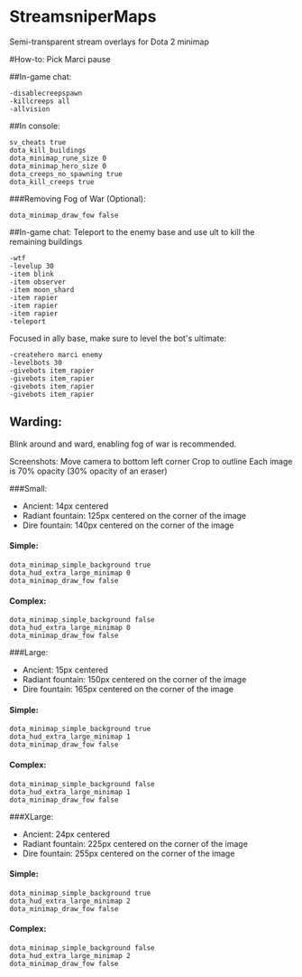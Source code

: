 # StreamsniperMaps
 Semi-transparent stream overlays for Dota 2 minimap

#How-to:
Pick Marci
pause

##In-game chat:
```
-disablecreepspawn
-killcreeps all
-allvision
```

##In console:
```
sv_cheats true
dota_kill_buildings
dota_minimap_rune_size 0
dota_minimap_hero_size 0
dota_creeps_no_spawning true
dota_kill_creeps true
```

###Removing Fog of War (Optional):
```
dota_minimap_draw_fow false
```

##In-game chat:
Teleport to the enemy base and use ult to kill the remaining buildings

```
-wtf
-levelup 30
-item blink
-item observer
-item moon_shard
-item rapier
-item rapier
-item rapier
-teleport
```

Focused in ally base, make sure to level the bot's ultimate:
```
-createhero marci enemy
-levelbots 30
-givebots item_rapier
-givebots item_rapier
-givebots item_rapier
-givebots item_rapier
```


## Warding:
Blink around and ward, enabling fog of war is recommended.

Screenshots:
Move camera to bottom left corner
Crop to outline
Each image is 70% opacity (30% opacity of an eraser)

###Small:
- Ancient: 14px centered
- Radiant fountain: 125px centered on the corner of the image
- Dire fountain: 140px centered on the corner of the image

#### Simple:
```
dota_minimap_simple_background true
dota_hud_extra_large_minimap 0
dota_minimap_draw_fow false
```
#### Complex:
```
dota_minimap_simple_background false
dota_hud_extra_large_minimap 0
dota_minimap_draw_fow false
```

###Large:
- Ancient: 15px centered
- Radiant fountain: 150px centered on the corner of the image
- Dire fountain: 165px centered on the corner of the image

#### Simple:
```
dota_minimap_simple_background true
dota_hud_extra_large_minimap 1
dota_minimap_draw_fow false
```
#### Complex:
```
dota_minimap_simple_background false
dota_hud_extra_large_minimap 1
dota_minimap_draw_fow false
```


###XLarge:
- Ancient: 24px centered
- Radiant fountain: 225px centered on the corner of the image
- Dire fountain: 255px centered on the corner of the image

#### Simple:
```
dota_minimap_simple_background true
dota_hud_extra_large_minimap 2
dota_minimap_draw_fow false
```
#### Complex:
```
dota_minimap_simple_background false
dota_hud_extra_large_minimap 2
dota_minimap_draw_fow false
```
